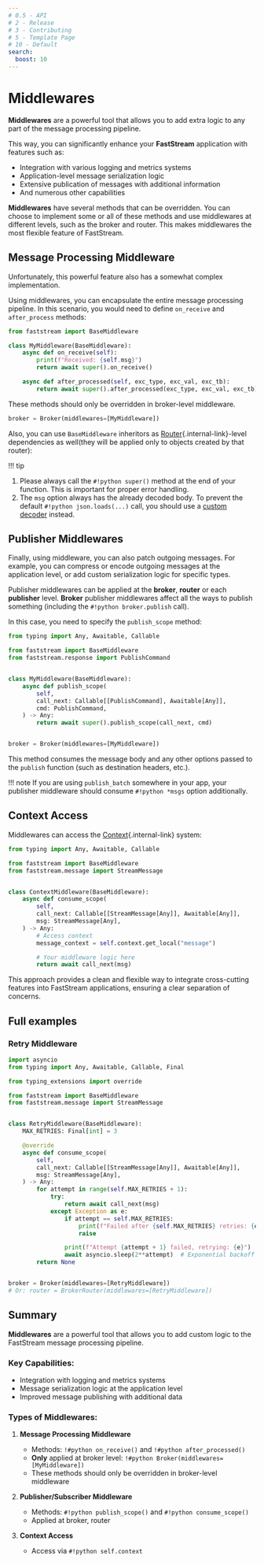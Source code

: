 ```yaml
---
# 0.5 - API
# 2 - Release
# 3 - Contributing
# 5 - Template Page
# 10 - Default
search:
  boost: 10
---
```


# Middlewares

**Middlewares** are a powerful tool that allows you to add extra logic to any part of the message processing pipeline.

This way, you can significantly enhance your **FastStream** application with features such as:

- Integration with various logging and metrics systems
- Application-level message serialization logic
- Extensive publication of messages with additional information
- And numerous other capabilities

**Middlewares** have several methods that can be overridden. You can choose to implement some or all of these methods and use middlewares at different levels, such as the broker and router. This makes middlewares the most flexible feature of FastStream.

## Message Processing Middleware

Unfortunately, this powerful feature also has a somewhat complex implementation.

Using middlewares, you can encapsulate the entire message processing pipeline. In this scenario, you would need to define `on_receive` and `after_process` methods:

```python linenums="1"
from faststream import BaseMiddleware

class MyMiddleware(BaseMiddleware):
    async def on_receive(self):
        print(f"Received: {self.msg}")
        return await super().on_receive()

    async def after_processed(self, exc_type, exc_val, exc_tb):
        return await super().after_processed(exc_type, exc_val, exc_tb)
```

These methods should only be overridden in broker-level middleware.

```python
broker = Broker(middlewares=[MyMiddleware])
```

Also, you can use `BaseMiddleware` inheritors as [Router](../routers/index.md){.internal-link}-level dependencies as well(they will be applied only to objects created by that router):

!!! tip

1. Please always call the `#!python super()` method at the end of your function. This is important for proper error handling.
2. The `msg` option always has the already decoded body. To prevent the default `#!python json.loads(...)` call, you should use a [custom decoder](../serialization/decoder.md) instead.

## Publisher Middlewares

Finally, using middleware, you can also patch outgoing messages. For example, you can compress or encode outgoing messages at the application level, or add custom serialization logic for specific types.

Publisher middlewares can be applied at the **broker**, **router** or each **publisher** level. **Broker** publisher middlewares affect all the ways to publish something (including the `#!python broker.publish` call).

In this case, you need to specify the `publish_scope` method:

```python linenums="1"
from typing import Any, Awaitable, Callable

from faststream import BaseMiddleware
from faststream.response import PublishCommand


class MyMiddleware(BaseMiddleware):
    async def publish_scope(
        self,
        call_next: Callable[[PublishCommand], Awaitable[Any]],
        cmd: PublishCommand,
    ) -> Any:
        return await super().publish_scope(call_next, cmd)


broker = Broker(middlewares=[MyMiddleware])
```

This method consumes the message body and any other options passed to the `publish` function (such as destination headers, etc.).

!!! note
If you are using `publish_batch` somewhere in your app, your publisher middleware should consume `#!python *msgs` option additionally.

## Context Access

Middlewares can access the [Context](../context/index.md){.internal-link} system:

```python linenums="1" hl_lines="14"
from typing import Any, Awaitable, Callable

from faststream import BaseMiddleware
from faststream.message import StreamMessage


class ContextMiddleware(BaseMiddleware):
    async def consume_scope(
        self,
        call_next: Callable[[StreamMessage[Any]], Awaitable[Any]],
        msg: StreamMessage[Any],
    ) -> Any:
        # Access context
        message_context = self.context.get_local("message")

        # Your middleware logic here
        return await call_next(msg)
```

This approach provides a clean and flexible way to integrate cross-cutting features into FastStream applications, ensuring a clear separation of concerns.

## Full examples

### Retry Middleware

```python
import asyncio
from typing import Any, Awaitable, Callable, Final

from typing_extensions import override

from faststream import BaseMiddleware
from faststream.message import StreamMessage


class RetryMiddleware(BaseMiddleware):
    MAX_RETRIES: Final[int] = 3

    @override
    async def consume_scope(
        self,
        call_next: Callable[[StreamMessage[Any]], Awaitable[Any]],
        msg: StreamMessage[Any],
    ) -> Any:
        for attempt in range(self.MAX_RETRIES + 1):
            try:
                return await call_next(msg)
            except Exception as e:
                if attempt == self.MAX_RETRIES:
                    print(f"Failed after {self.MAX_RETRIES} retries: {e}")
                    raise

                print(f"Attempt {attempt + 1} failed, retrying: {e}")
                await asyncio.sleep(2**attempt)  # Exponential backoff
        return None


broker = Broker(middlewares=[RetryMiddleware])
# Or: router = BrokerRouter(middlewares=[RetryMiddleware])
```

## Summary

**Middlewares** are a powerful tool that allows you to add custom logic to the FastStream message processing pipeline.

### Key Capabilities:

- Integration with logging and metrics systems
- Message serialization logic at the application level
- Improved message publishing with additional data

### Types of Middlewares:

1. **Message Processing Middleware**

   - Methods: `!#python on_receive()` and `!#python after_processed()`
   - **Only** applied at broker level: `!#python Broker(middlewares=[MyMiddleware])`
   - These methods should only be overridden in broker-level middleware

2. **Publisher/Subscriber Middleware**

   - Methods: `#!python publish_scope()` and `#!python consume_scope()`
   - Applied at broker, router

3. **Context Access**
   - Access via `#!python self.context`
